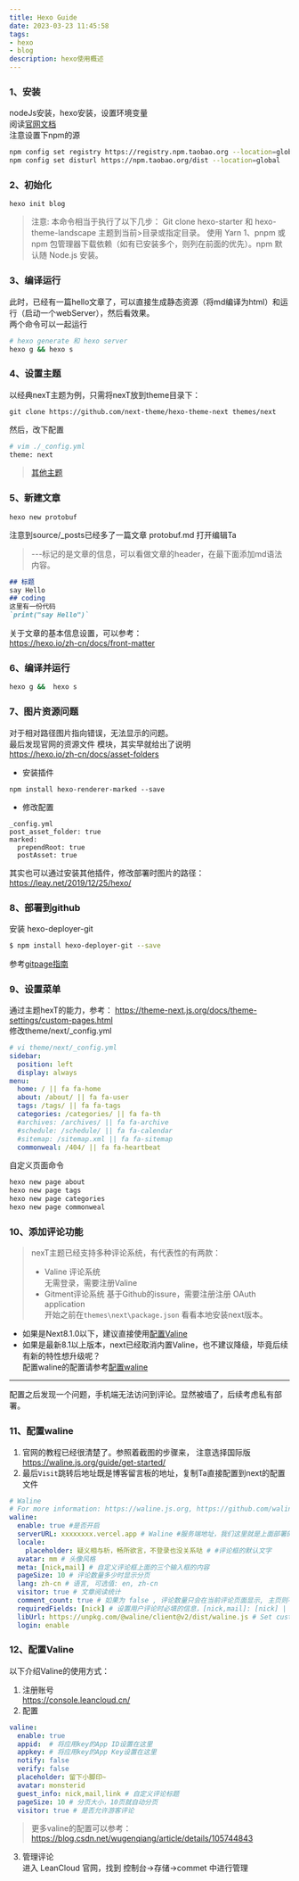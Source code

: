 ```yaml
---
title: Hexo Guide
date: 2023-03-23 11:45:58
tags: 
- hexo
- blog
description: hexo使用概述
---
```


### 1、安装
nodeJs安装，hexo安装，设置环境变量  
阅读[官网文档](https://hexo.io/zh-cn/docs/commands)  
注意设置下npm的源  
``` bash
npm config set registry https://registry.npm.taobao.org --location=global
npm config set disturl https://npm.taobao.org/dist --location=global
```


### 2、初始化  
`hexo init blog`  
> 注意: 
> 本命令相当于执行了以下几步：
> Git clone hexo-starter 和 hexo-theme-landscape 主题到当前>目录或指定目录。
 使用 Yarn 1、pnpm 或 npm 包管理器下载依赖（如有已安装多个，则列在前面的优先）。npm 默认随 Node.js 安装。

### 3、编译运行  
此时，已经有一篇hello文章了，可以直接生成静态资源（将md编译为html）和运行（启动一个webServer），然后看效果。  
两个命令可以一起运行   
``` bash
# hexo generate 和 hexo server
hexo g && hexo s
```


### 4、设置主题  
以经典nexT主题为例，只需将nexT放到theme目录下：  
```
git clone https://github.com/next-theme/hexo-theme-next themes/next 
``` 
然后，改下配置
```bash
# vim ./_config.yml
theme: next
```
>[其他主题](https://hexo.io/themes/index.html)  

### 5、新建文章  
```
hexo new protobuf
```
注意到source/_posts已经多了一篇文章 protobuf.md
打开编辑Ta  
> ---标记的是文章的信息，可以看做文章的header，在最下面添加md语法内容。
``` md
## 标题
say Hello
## coding
这里有一份代码
`print("say Hello")`
```
关于文章的基本信息设置，可以参考：  
https://hexo.io/zh-cn/docs/front-matter  


### 6、编译并运行  
```bash
hexo g &&  hexo s
```

### 7、图片资源问题 
对于相对路径图片指向错误，无法显示的问题。  
最后发现官网的资源文件 模块，其实早就给出了说明  
https://hexo.io/zh-cn/docs/asset-folders 
- 安装插件 
```
npm install hexo-renderer-marked --save
```
- 修改配置
```
_config.yml
post_asset_folder: true
marked:
  prependRoot: true
  postAsset: true
```
其实也可以通过安装其他插件，修改部署时图片的路径：  
https://leay.net/2019/12/25/hexo/  

### 8、部署到github  
安装 hexo-deployer-git  
``` bash
$ npm install hexo-deployer-git --save
```
参考[gitpage指南](https://hexo.io/zh-cn/docs/github-pages)  

### 9、设置菜单  
通过主题hexT的能力，参考：
https://theme-next.js.org/docs/theme-settings/custom-pages.html  
修改theme/next/_config.yml  
``` yml
# vi theme/next/_config.yml
sidebar:
  position: left
  display: always
menu:
  home: / || fa fa-home
  about: /about/ || fa fa-user
  tags: /tags/ || fa fa-tags
  categories: /categories/ || fa fa-th
  #archives: /archives/ || fa fa-archive
  #schedule: /schedule/ || fa fa-calendar
  #sitemap: /sitemap.xml || fa fa-sitemap
  commonweal: /404/ || fa fa-heartbeat
```
自定义页面命令
``` bash
hexo new page about
hexo new page tags
hexo new page categories
hexo new page commonweal
```
### 10、添加评论功能  

> nexT主题已经支持多种评论系统，有代表性的有两款：
> - Valine 评论系统  
> 无需登录，需要注册Valine 
> - Gitment评论系统
> 基于Github的issure，需要注册注册 OAuth application  
开始之前在`themes\next\package.json` 看看本地安装next版本。  
- 如果是Next8.1.0以下，建议直接使用[配置Valine](#12配置valine)  
- 如果是最新8.1以上版本，next已经取消内置Valine，也不建议降级，毕竟后续有新的特性想升级呢？  
配置waline的配置请参考[配置waline](#11配置waline)  
---
配置之后发现一个问题，手机端无法访问到评论。显然被墙了，后续考虑私有部署。  



### 11、配置waline
1. 官网的教程已经很清楚了。参照着截图的步骤来， 注意选择国际版
https://waline.js.org/guide/get-started/  
2. 最后`Visit`跳转后地址既是博客留言板的地址，复制Ta直接配置到next的配置文件
``` yml
# Waline
# For more information: https://waline.js.org, https://github.com/walinejs/waline
waline:
  enable: true #是否开启
  serverURL: xxxxxxxx.vercel.app # Waline #服务端地址，我们这里就是上面部署的 Vercel 地址
  locale:
    placeholder: 疑义相与析，畅所欲言，不登录也没关系哒 # #评论框的默认文字
  avatar: mm # 头像风格
  meta: [nick,mail] # 自定义评论框上面的三个输入框的内容
  pageSize: 10 # 评论数量多少时显示分页
  lang: zh-cn # 语言, 可选值: en, zh-cn
  visitor: true # 文章阅读统计
  comment_count: true # 如果为 false , 评论数量只会在当前评论页面显示, 主页则不显示
  requiredFields: [nick] # 设置用户评论时必填的信息，[nick,mail]: [nick] | [nick, mail]
  libUrl: https://unpkg.com/@waline/client@v2/dist/waline.js # Set custom library cdn url
  login: enable
```
### 12、配置Valine
以下介绍Valine的使用方式：
1. 注册账号  
https://console.leancloud.cn/  
2. 配置  
``` yml
valine:
  enable: true 
  appid:  # 将应用key的App ID设置在这里
  appkey: # 将应用key的App Key设置在这里
  notify: false
  verify: false
  placeholder: 留下小脚印~
  avatar: monsterid 
  guest_info: nick,mail,link # 自定义评论标题
  pageSize: 10 # 分页大小，10页就自动分页
  visitor: true # 是否允许游客评论
```  
> 更多valine的配置可以参考：  
> https://blog.csdn.net/wugenqiang/article/details/105744843

3. 管理评论  
进入 LeanCloud 官网，找到 控制台->存储->commet 中进行管理  

